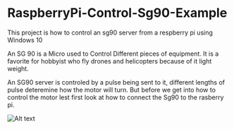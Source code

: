 # RaspberryPi-Control-Sg90-Example
This project is how to control an sg90 server from a respberry pi using Windows 10

An SG 90 is a Micro used to Control Different pieces of equipment. It is a favorite for hobbyist who fly drones and helicopters because of it light weight.

An SG90 server  is controled by a pulse being sent to it, different lengths of pulse deteremine how the motor will turn. But before we get into how to control the motor lest first look at how to connect the Sg90 to the rasberry pi.

![Alt text](https://raw.githubusercontent.com/StuartSmith/RaspberryPi-Control-Sg90-Example/master/Images/ServoDiagramImage.PNG "")


